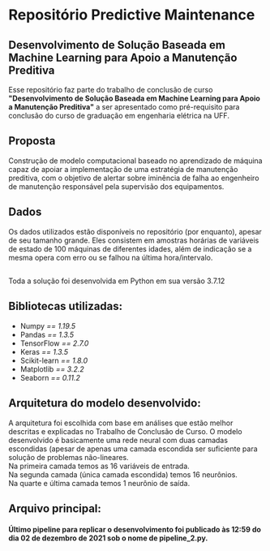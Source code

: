 # Repositório Predictive Maintenance
## Desenvolvimento de Solução Baseada em Machine Learning para Apoio a Manutenção Preditiva
Esse repositório faz parte do trabalho de conclusão de curso <strong>"Desenvolvimento de Solução Baseada em Machine Learning para Apoio a Manutenção Preditiva"</strong> a ser apresentado como pré-requisito para conclusão do curso de graduação em engenharia elétrica na UFF.

## Proposta
Construção de modelo computacional baseado no aprendizado de máquina capaz de apoiar a implementação de uma estratégia de manutenção preditiva, com o objetivo de alertar sobre iminência de falha ao engenheiro de manutenção responsável pela supervisão dos equipamentos.

## Dados 
Os dados utilizados estão disponíveis no repositório (por enquanto), apesar de seu tamanho grande. Eles consistem em amostras horárias de variáveis de estado de 100 máquinas de diferentes idades, além de indicação se a mesma opera com erro ou se falhou na última hora/intervalo. 

##
Toda a solução foi desenvolvida em Python em sua versão 3.7.12

## Bibliotecas utilizadas:
<ul>
  <li>Numpy<i> == 1.19.5</i></li>
  <li>Pandas<i> == 1.3.5</i></li>
  <li>TensorFlow<i> == 2.7.0</i></li>
  <li>Keras<i> == 1.3.5</i></li>
  <li>Scikit-learn<i> == 1.8.0</i></li>
  <li>Matplotlib<i> == 3.2.2</i></li>
  <li>Seaborn<i> == 0.11.2</i></li>
</ul>

## Arquitetura do modelo desenvolvido:
A arquitetura foi escolhida com base em análises que estão melhor descritas e explicadas no Trabalho de Conclusão de Curso.
O modelo desenvolvido é basicamente uma rede neural com duas camadas escondidas (apesar de apenas uma camada escondida ser suficiente para solução de problemas não-lineares.<br>
  Na primeira camada temos as 16 variáveis de entrada.<br>
  Na segunda camada (única camada escondida) temos 16 neurônios.<br>
  Na quarte e última camada temos 1 neurônio de saída.<br>

## Arquivo principal:
#### Último pipeline para replicar o desenvolvimento foi publicado às 12:59 do dia 02 de dezembro de 2021 sob o nome de pipeline_2.py.
